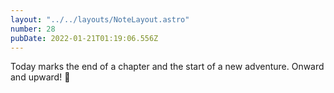 ```yaml
---
layout: "../../layouts/NoteLayout.astro"
number: 28
pubDate: 2022-01-21T01:19:06.556Z
---
```


Today marks the end of a chapter and the start of a new adventure. Onward and upward! 🦄